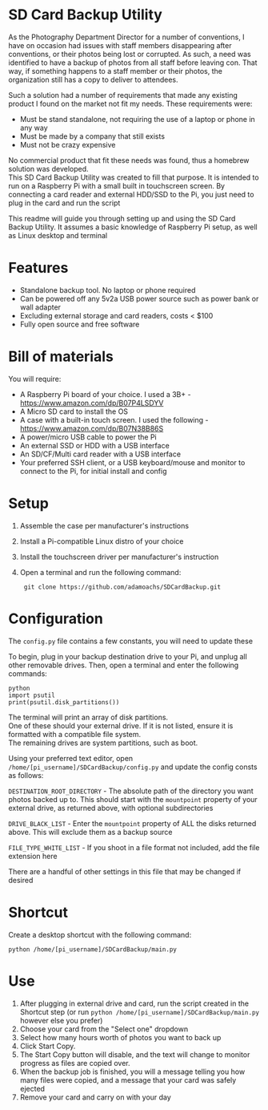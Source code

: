 # SD Card Backup Utility

As the Photography Department Director for a number of conventions, I have on occasion had issues with staff members disappearing after conventions, or their photos being lost or corrupted. As such, a need was identified to have a backup of photos from all staff before leaving con. That way, if something happens to a staff member or their photos, the organization still has a copy to deliver to attendees.

Such a solution had a number of requirements that made any existing product I found on the market not fit my needs. These requirements were:
- Must be stand standalone, not requiring the use of a laptop or phone in any way
- Must be made by a company that still exists
- Must not be crazy expensive  
 
No commercial product that fit these needs was found, thus a homebrew solution was developed.  
This SD Card Backup Utility was created to fill that purpose. It is intended to run on a Raspberry Pi with a small built in touchscreen screen. By connecting a card reader and external HDD/SSD to the Pi, you just need to plug in the card and run the script

This readme will guide you through setting up and using the SD Card Backup Utility. It assumes a basic knowledge of Raspberry Pi setup, as well as Linux desktop and terminal

# Features

- Standalone backup tool. No laptop or phone required
- Can be powered off any 5v2a USB power source such as power bank or wall adapter
- Excluding external storage and card readers, costs < $100
- Fully open source and free software

# Bill of materials

You will require:

- A Raspberry Pi board of your choice. I used a 3B+ - https://www.amazon.com/dp/B07P4LSDYV
- A Micro SD card to install the OS
- A case with a built-in touch screen. I used the following - https://www.amazon.com/dp/B07N38B86S
- A power/micro USB cable to power the Pi
- An external SSD or HDD with a USB interface
- An SD/CF/Multi card reader with a USB interface 
- Your preferred SSH client, or a USB keyboard/mouse and monitor to connect to the Pi, for initial install and config

# Setup

1. Assemble the case per manufacturer's instructions
2. Install a Pi-compatible Linux distro of your choice
3. Install the touchscreen driver per manufacturer's instruction
4. Open a terminal and run the following command:

        git clone https://github.com/adamoachs/SDCardBackup.git

# Configuration

The `config.py` file contains a few constants, you will need to update these

To begin, plug in your backup destination drive to your Pi, and unplug all other removable drives. Then, open a terminal and enter the following commands:

    python
    import psutil
    print(psutil.disk_partitions())

The terminal will print an array of disk partitions.  
One of these should your external drive. If it is not listed, ensure it is formatted with a compatible file system.  
The remaining drives are system partitions, such as boot.  
  
Using your preferred text editor, open `/home/[pi_username]/SDCardBackup/config.py` and update the config consts as follows:

`DESTINATION_ROOT_DIRECTORY` - The absolute path of the directory you want photos backed up to. This should start with the `mountpoint` property of your external drive, as returned above, with optional subdirectories  
  
`DRIVE_BLACK_LIST` - Enter the `mountpoint` property of ALL the disks returned above. This will exclude them as a backup source  
  
`FILE_TYPE_WHITE_LIST` - If you shoot in a file format not included, add the file extension here  

There are a handful of other settings in this file that may be changed if desired

# Shortcut
  
Create a desktop shortcut with the following command:

    python /home/[pi_username]/SDCardBackup/main.py

# Use

1. After plugging in external drive and card, run the script created in the Shortcut step (or run `python /home/[pi_username]/SDCardBackup/main.py` however else you prefer)
2. Choose your card from the "Select one" dropdown
3. Select how many hours worth of photos you want to back up
4. Click Start Copy.
5. The Start Copy button will disable, and the text will change to monitor progress as files are copied over.
6. When the backup job is finished, you will a message telling you how many files were copied, and a message that your card was safely ejected
7. Remove your card and carry on with your day